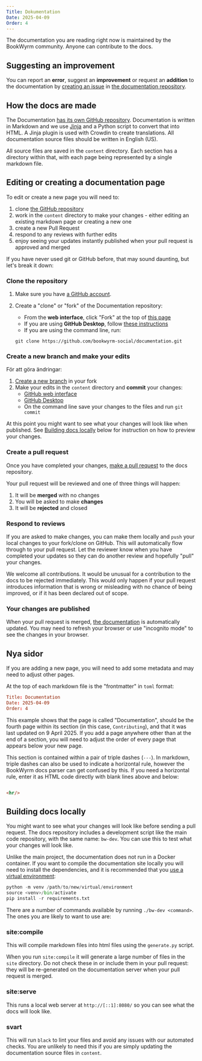 ```yaml
---
Title: Dokumentation
Date: 2025-04-09
Order: 4
---
```


The documentation you are reading right now is maintained by the BookWyrm community. Anyone can contribute to the docs.

## Suggesting an improvement

You can report an **error**, suggest an **improvement** or request an **addition** to the documentation by [creating an issue](https://docs.github.com/en/issues/tracking-your-work-with-issues/using-issues/creating-an-issue) in [the documentation repository](https://github.com/bookwyrm-social/documentation).

## How the docs are made

The Documentation [has its own GitHub repository](https://github.com/bookwyrm-social/documentation). Documentation is written in Markdown and we use [Jinja](https://jinja.palletsprojects.com/en/stable) and a Python script to convert that into HTML. A Jinja plugin is used with Crowdin to create translations. All documentation source files should be written in English (US).

All source files are saved in the `content` directory. Each section has a directory within that, with each page being represented by a single markdown file.

## Editing or creating a documentation page

To edit or create a new page you will need to:

1. clone [the GitHub repository](https://github.com/bookwyrm-social/documentation)
2. work in the `content` directory to make your changes - either editing an existing markdown page or creating a new one
3. create a new Pull Request
4. respond to any reviews with further edits
5. enjoy seeing your updates instantly published when your pull request is approved and merged

If you have never used git or GitHub before, that may sound daunting, but let's break it down:

### Clone the repository

1. Make sure you have [a GitHub account](https://docs.github.com/en/get-started/start-your-journey/creating-an-account-on-github).
2. Create a "clone" or "fork" of the Documentation repository:

   - From the **web interface**, click "Fork" at the top of [this page](https://github.com/bookwyrm-social/documentation)
   - If you are using **GitHub Desktop**, follow [these instructions](https://docs.github.com/en/desktop/adding-and-cloning-repositories/cloning-and-forking-repositories-from-github-desktop)
   - If you are using the command line, run:

   `git clone https://github.com/bookwyrm-social/documentation.git`

### Create a new branch and make your edits

För att göra ändringar:

1. [Create a new branch](https://docs.github.com/en/issues/tracking-your-work-with-issues/using-issues/creating-a-branch-for-an-issue) in your fork
2. Make your edits in the `content` directory and **commit** your changes:
   - [GitHub web interface](https://docs.github.com/en/repositories/working-with-files/managing-files/editing-files)
   - [GitHub Desktop](https://docs.github.com/en/desktop/making-changes-in-a-branch/committing-and-reviewing-changes-to-your-project-in-github-desktop)
   - On the command line save your changes to the files and run `git commit`

At this point you might want to see what your changes will look like when published. See [Building docs locally](#building-docs-locally) below for instruction on how to preview your changes.

### Create a pull request

Once you have completed your changes, [make a pull request](https://docs.github.com/en/pull-requests/collaborating-with-pull-requests/proposing-changes-to-your-work-with-pull-requests/creating-a-pull-request) to the docs repository.

Your pull request will be reviewed and one of three things will happen:

1. It will be **merged** with no changes
2. You will be asked to make **changes**
3. It will be **rejected** and closed

### Respond to reviews

If you are asked to make changes, you can make them locally and `push` your local changes to your fork/clone on GitHub. This will automatically flow through to your pull request. Let the reviewer know when you have completed your updates so they can do another review and hopefully "pull" your changes.

We welcome all contributions. It would be unusual for a contribution to the docs to be rejected immediately. This would only happen if your pull request introduces information that is wrong or misleading with no chance of being improved, or if it has been declared out of scope.

### Your changes are published

When your pull request is merged, [the documentation](https://docs.joinbookwyrm.com/) is automatically updated. You may need to refresh your browser or use "incognito mode" to see the changes in your browser.

## Nya sidor

If you are adding a new page, you will need to add some metadata and may need to adjust other pages.

At the top of each markdown file is the "frontmatter" in `toml` format:

```toml
Title: Documentation
Date: 2025-04-09
Order: 4
```

This example shows that the page is called  "Documentation", should be the fourth page within its section (in this case, `Contributing`), and that it was last updated on 9 April 2025. If you add a page anywhere other than at the end of a section, you will need to adjust the order of every page that appears below your new page.

This section is contained within a pair of triple dashes (`---`). In markdown, triple dashes can also be used to indicate a horizontal rule, however the BookWyrm docs parser can get confused by this. If you need a horizontal rule, enter it as HTML code directly with blank lines above and below:

```html

<hr/>

```

## Building docs locally

You might want to see what your changes will look like before sending a pull request. The docs repository includes a development script like the main code repository, with the same name: `bw-dev`. You can use this to test what your changes will look like.

Unlike the main project, the documentation does not run in a Docker container. If you want to compile the documentation site locally you will need to install the dependencies, and it is recommended that you [use a virtual environment](https://docs.python.org/3/library/venv.html):

```py
python -m venv /path/to/new/virtual/environment
source <venv>/bin/activate
pip install -r requirements.txt
```

There are a number of commands available by running `./bw-dev <command>`. The ones you are likely to want to use are:

### site:compile

This will compile markdown files into html files using the `generate.py` script.

When you run `site:compile` it will generate a large number of files in the `site` directory. Do not check these in or include them in your pull request: they will be re-generated on the documentation server when your pull request is merged.

### site:serve

This runs a local web server at `http://[::1]:8080/` so you can see what the docs will look like.

### svart

This will run `black` to lint your files and avoid any issues with our automated checks. You are unlikely to need this if you are simply updating the documentation source files in `content`.
